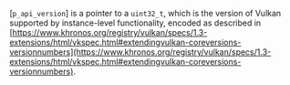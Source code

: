 [`p_api_version`] is a pointer to a `uint32_t`, which is the version
of Vulkan supported by instance-level functionality, encoded as
described in [https://www.khronos.org/registry/vulkan/specs/1.3-extensions/html/vkspec.html#extendingvulkan-coreversions-versionnumbers](https://www.khronos.org/registry/vulkan/specs/1.3-extensions/html/vkspec.html#extendingvulkan-coreversions-versionnumbers).